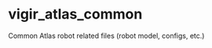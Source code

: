 vigir_atlas_common
==================

Common Atlas robot related files (robot model, configs, etc.)
